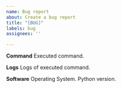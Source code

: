 ```yaml
---
name: Bug report
about: Create a bug report
title: "[BUG]"
labels: bug
assignees: ''

---
```


**Command**
Executed command.

**Logs**
Logs of executed command.

**Software**
Operating System.
Python version.

